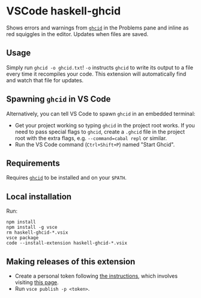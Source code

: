 # VSCode haskell-ghcid

Shows errors and warnings from [`ghcid`](https://github.com/ndmitchell/ghcid) in the Problems pane and inline as red squiggles in the editor. Updates when files are saved.

## Usage

Simply run `ghcid -o ghcid.txt`! `-o` instructs `ghcid` to write its output to a file every time it recompiles your code. This extension will automatically find and watch that file for updates.

## Spawning `ghcid` in VS Code

Alternatively, you can tell VS Code to spawn `ghcid` in an embedded terminal:

* Get your project working so typing `ghcid` in the project root works. If you need to pass special flags to `ghcid`, create a `.ghcid` file in the project root with the extra flags, e.g. `--command=cabal repl` or similar.
* Run the VS Code command (`Ctrl+Shift+P`) named "Start Ghcid".

## Requirements

Requires [`ghcid`](https://github.com/ndmitchell/ghcid) to be installed and on your `$PATH`.

## Local installation

Run:

    npm install
    npm install -g vsce
    rm haskell-ghcid-*.vsix
    vsce package
    code --install-extension haskell-ghcid-*.vsix

## Making releases of this extension

* Create a personal token following [the instructions](https://code.visualstudio.com/api/working-with-extensions/publishing-extension#get-a-personal-access-token), which involves visiting [this page](https://ndmitchell.visualstudio.com/_usersSettings/tokens).
* Run `vsce publish -p <token>`.
